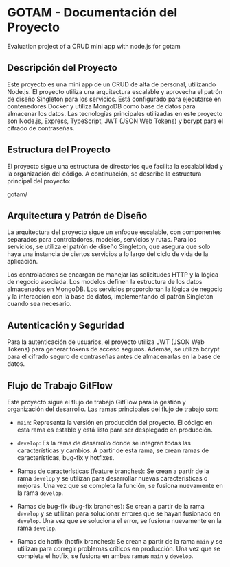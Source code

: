 # GOTAM - Documentación del Proyecto

Evaluation project of a CRUD mini app with node.js for gotam

## Descripción del Proyecto

Este proyecto es una mini app de un CRUD de alta de personal, utilizando Node.js. El proyecto utiliza una arquitectura escalable y aprovecha el patrón de diseño Singleton para los servicios. Está configurado para ejecutarse en contenedores Docker y utiliza MongoDB como base de datos para almacenar los datos. Las tecnologías principales utilizadas en este proyecto son Node.js, Express, TypeScript, JWT (JSON Web Tokens) y bcrypt para el cifrado de contraseñas.


## Estructura del Proyecto

El proyecto sigue una estructura de directorios que facilita la escalabilidad y la organización del código. A continuación, se describe la estructura principal del proyecto:

gotam/


## Arquitectura y Patrón de Diseño

La arquitectura del proyecto sigue un enfoque escalable, con componentes separados para controladores, modelos, servicios y rutas. Para los servicios, se utiliza el patrón de diseño Singleton, que asegura que solo haya una instancia de ciertos servicios a lo largo del ciclo de vida de la aplicación.

Los controladores se encargan de manejar las solicitudes HTTP y la lógica de negocio asociada. Los modelos definen la estructura de los datos almacenados en MongoDB. Los servicios proporcionan la lógica de negocio y la interacción con la base de datos, implementando el patrón Singleton cuando sea necesario.

## Autenticación y Seguridad

Para la autenticación de usuarios, el proyecto utiliza JWT (JSON Web Tokens) para generar tokens de acceso seguros. Además, se utiliza bcrypt para el cifrado seguro de contraseñas antes de almacenarlas en la base de datos.

## Flujo de Trabajo GitFlow

Este proyecto sigue el flujo de trabajo GitFlow para la gestión y organización del desarrollo. Las ramas principales del flujo de trabajo son:

- `main`: Representa la versión en producción del proyecto. El código en esta rama es estable y está listo para ser desplegado en producción.

- `develop`: Es la rama de desarrollo donde se integran todas las características y cambios. A partir de esta rama, se crean ramas de características, bug-fix y hotfixes.

- Ramas de características (feature branches): Se crean a partir de la rama `develop` y se utilizan para desarrollar nuevas características o mejoras. Una vez que se completa la función, se fusiona nuevamente en la rama `develop`.

- Ramas de bug-fix (bug-fix branches): Se crean a partir de la rama `develop` y se utilizan para solucionar errores que se hayan fusionado en `develop`. Una vez que se soluciona el error, se fusiona nuevamente en la rama `develop`.

- Ramas de hotfix (hotfix branches): Se crean a partir de la rama `main` y se utilizan para corregir problemas críticos en producción. Una vez que se completa el hotfix, se fusiona en ambas ramas `main` y `develop`.
